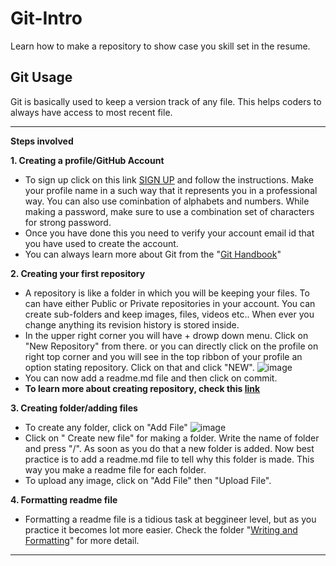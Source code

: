 # Git-Intro
Learn how to make a repository to show case you skill set in the resume.

## Git Usage
Git is basically used to keep a version track of any file. This helps coders to always have access to most recent file. 

---
**Steps involved**

**1. Creating a profile/GitHub Account**
  - To sign up click on this link [SIGN UP](https://github.com/) and follow the instructions. Make your profile name in a such way that it represents you in a professional way. You can also use cominbation of alphabets and numbers. While making a password, make sure to use a combination set of characters for strong password.
  - Once you have done this you need to verify your account email id that you have used to create the account. 
  - You can always learn more about Git from the "[Git Handbook](https://docs.github.com/en/get-started/using-git/about-git)"
  
**2. Creating your first repository**
  - A repository is like a folder in which you will be keeping your files. To can have either Public or Private repositories in your account. You can create sub-folders and keep images, files, videos etc.. When ever you change anything its revision history is stored inside.
  - In the upper right corner you will have + drowp down menu. Click on "New Repository" from there. or you can directly click on the profile on right top corner and you will see in the top ribbon of your profile an option stating repository. Click on that and click "NEW".
  ![image](https://user-images.githubusercontent.com/52787434/185733270-c5bcb0ec-70fc-44a5-b70b-1510ff0d0aa1.png)
  -  You can now add a readme.md file and then click on commit.
  - **To learn more about creating repository, check this [link](https://docs.github.com/en/repositories/creating-and-managing-repositories/creating-a-new-repository)**

**3. Creating folder/adding files**
  - To create any folder, click on "Add File"
  ![image](https://user-images.githubusercontent.com/52787434/185733334-ef93bfb0-d7b9-4de8-a4a3-42cbbd6f3eb3.png)
  - Click on " Create new file" for making a folder. Write the name of folder and press "/". As soon as you do that a new folder is added. Now best practice is to add a readme.md file to tell why this folder is made. This way you make a readme file for each folder.
  - To upload any image, click on "Add File" then "Upload File". 
     
**4. Formatting readme file**
  - Formatting a readme file is a tidious task at beggineer level, but as you practice it becomes lot more easier. Check the folder "[Writing and Formatting](https://github.com/brij0707/Git-Intro/tree/main/Writing%20and%20Formatting)" for more detail.


---
